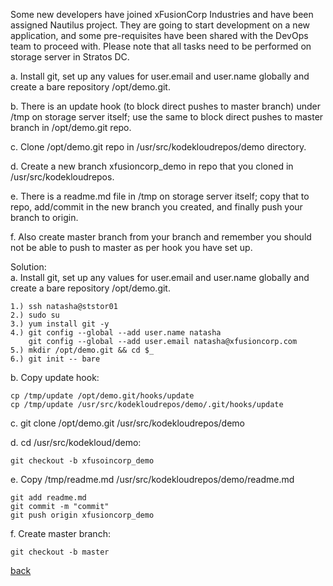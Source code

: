 Some new developers have joined xFusionCorp Industries and have been assigned Nautilus project. They are going to start development on a new application, and some pre-requisites have been shared with the DevOps team to proceed with. Please note that all tasks need to be performed on storage server in Stratos DC.  

a. Install git, set up any values for user.email and user.name globally and create a bare repository /opt/demo.git.  

b. There is an update hook (to block direct pushes to master branch) under /tmp on storage server itself; use the same to block direct pushes to master branch in /opt/demo.git repo.  

c. Clone /opt/demo.git repo in /usr/src/kodekloudrepos/demo directory.  

d. Create a new branch xfusioncorp_demo in repo that you cloned in /usr/src/kodekloudrepos.  

e. There is a readme.md file in /tmp on storage server itself; copy that to repo, add/commit in the new branch you created, and finally push your branch to origin.  

f. Also create master branch from your branch and remember you should not be able to push to master as per hook you have set up.  

Solution:  
a. Install git, set up any values for user.email and user.name globally and create a bare repository /opt/demo.git.  
```
1.) ssh natasha@ststor01  
2.) sudo su  
3.) yum install git -y
4.) git config --global --add user.name natasha
    git config --global --add user.email natasha@xfusioncorp.com
5.) mkdir /opt/demo.git && cd $_
6.) git init -- bare  
```

b. Copy update hook:  
```
cp /tmp/update /opt/demo.git/hooks/update  
cp /tmp/update /usr/src/kodekloudrepos/demo/.git/hooks/update  
```

c. git clone /opt/demo.git /usr/src/kodekloudrepos/demo   

d. cd /usr/src/kodekloud/demo:  
```
git checkout -b xfusoincorp_demo
```

e. Copy /tmp/readme.md /usr/src/kodekloudrepos/demo/readme.md  
```
git add readme.md  
git commit -m "commit"  
git push origin xfusioncorp_demo  
```

f. Create master branch:  
```
git checkout -b master  
```

[back](https://github.com/MederD/Kodekloud-Engineer-Tasks)  




